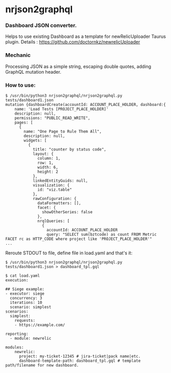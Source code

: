 # nrjson2graphql

### Dashboard JSON converter. 

Helps to use existing Dashboard as a template for newRelicUploader Taurus plugin.
Details : https://github.com/doctornkz/newrelicUploader

### Mechanic
Processing JSON as a simple string, escaping double quotes, adding GraphQL mutation header.

### How to use:

```
$ /usr/bin/python3 nrjson2graphql/nrjson2graphql.py tests/dashboard1.json
mutation {dashboardCreate(accountId: ACCOUNT_PLACE_HOLDER, dashboard:{
    name: 'Load Tests [PROJECT_PLACE_HOLDER]'
    description: null,
    permissions: "PUBLIC_READ_WRITE",
    pages: [
      {
        name: "One Page to Rule Them All",
        description: null,
        widgets: [
          {
            title: "counter by status code",
            layout: {
              column: 1,
              row: 1,
              width: 6,
              height: 2
            },
            linkedEntityGuids: null,
            visualization: {
              id: "viz.table"
            },
            rawConfiguration: {
              dataFormatters: [],
              facet: {
                showOtherSeries: false
              },
              nrqlQueries: [
                {
                  accountId: ACCOUNT_PLACE_HOLDER
                  query: "SELECT sum(bztcode) as count FROM Metric FACET rc as HTTP_CODE where project like 'PROJECT_PLACE_HOLDER'"
...
```

Reroute STDOUT to file, define file in load.yaml and that's it:
```
$ /usr/bin/python3 nrjson2graphql/nrjson2graphql.py tests/dashboard1.json > dashboard_tpl.gql

$ cat load.yaml
execution:

## Siege example:
- executor: siege
  concurrency: 3 
  iterations: 10
  scenario: simplest
scenarios:
  simplest:
    requests:
    - https://example.com/

reporting:
  - module: newrelic

modules:
    newrelic:
      project: my-ticket-12345 # jira-ticket|pack name|etc. 
      dashboard-template-path: dashboard_tpl.gql # template path/filename for new dashboard.

```
